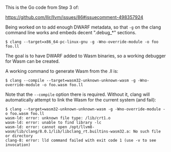 This is the Go code from Step 3 of:

  https://github.com/llir/llvm/issues/86#issuecomment-498357924

Being worked on to add enough DWARF metadata, so that `-g` on the clang
command line works and embeds decent ".debug_*" sections.

    $ clang --target=x86_64-pc-linux-gnu -g -Wno-override-module -o foo foo.ll

The goal is to have DWARF added to Wasm binaries, so a working debugger for
Wasm can be created.

A working command to generate Wasm from the .ll is:

    $ clang --compile --target=wasm32-unknown-unknown-wasm -g -Wno-override-module -o foo.wasm foo.ll

Note that the `--compile` option there is required.  Without it, clang will
automatically attempt to link the Wasm for the current system (and fail):

```
$ clang --target=wasm32-unknown-unknown-wasm -g -Wno-override-module -o foo.wasm foo.ll
wasm-ld: error: unknown file type: /lib/crt1.o
wasm-ld: error: unable to find library -lc
wasm-ld: error: cannot open /opt/llvm8-wasm/lib/clang/8.0.1/lib/libclang_rt.builtins-wasm32.a: No such file or directory
clang-8: error: lld command failed with exit code 1 (use -v to see invocation)
```
